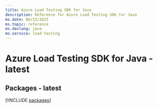 ```yaml
---
title: Azure Load Testing SDK for Java
description: Reference for Azure Load Testing SDK for Java
ms.date: 06/23/2025
ms.topic: reference
ms.devlang: java
ms.service: load-testing
---
```

# Azure Load Testing SDK for Java - latest
## Packages - latest
[!INCLUDE [packages](load-testing-index.md)]